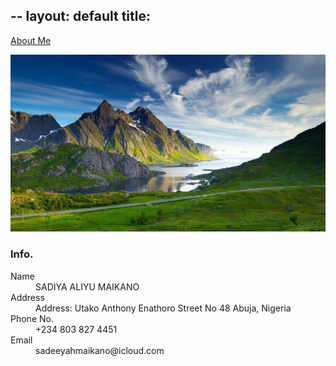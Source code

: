 --
layout: default
title: 
---


[About Me](./another-page.html)

![alt](assets/images/frontimage.jpg)



### Info.

<dl>
<dt>Name</dt>
<dd>SADIYA ALIYU MAIKANO</dd>
<dt>Address</dt>
<dd>Address: Utako Anthony Enathoro Street No 48 Abuja, Nigeria</dd>
<dt>Phone No.</dt>
<dd>+234 803 827 4451</dd>
<dt>Email</dt>
<dd>sadeeyahmaikano@icloud.com</dd>
</dl>

